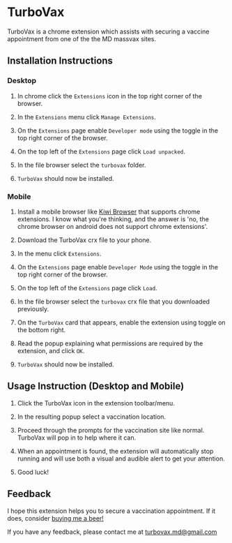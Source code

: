 # TurboVax

TurboVax is a chrome extension which assists with securing a vaccine appointment from one of the the MD massvax sites.

## Installation Instructions

### Desktop

1. In chrome click the `Extensions` icon in the top right corner of the browser.

2. In the `Extensions` menu click `Manage Extensions`.

3. On the `Extensions` page enable `Developer mode` using the toggle in the top right corner of the browser.

4. On the top left of the `Extensions` page click `Load unpacked`.

5. In the file browser select the `turbovax` folder.

6. `TurboVax` should now be installed.

### Mobile

1. Install a mobile browser like [Kiwi Browser](https://play.google.com/store/apps/details?id=com.kiwibrowser.browser&hl=en_US&gl=US) that supports chrome extensions.  I know what you're thinking, and the answer is 'no, the chrome browser on android does not support chrome extensions'.

2. Download the TurboVax crx file to your phone.

3. In the menu click `Extensions`.

4. On the `Extensions` page enable `Developer Mode` using the toggle in the top right corner of the browser.

5. On the top left of the `Extensions` page click `Load`.

6. In the file browser select the `turbovax` crx file that you downloaded previously.

7. On the `TurboVax` card that appears, enable the extension using toggle on the bottom right.  

8. Read the popup explaining what permissions are required by the extension, and click `OK`.

9. `TurboVax` should now be installed.

## Usage Instruction (Desktop and Mobile)

1. Click the TurboVax icon in the extension toolbar/menu.

3. In the resulting popup select a vaccination location.

4. Proceed through the prompts for the vaccination site like normal.  TurboVax will pop in to help where it can. 

5. When an appointment is found, the extension will automatically stop running and will use both a visual and audible alert to get your attention.  

6. Good luck!

## Feedback

I hope this extension helps you to secure a vaccination appointment.  If it does, consider [buying me a beer!](http://paypal.me/jwomeara)

If you have any feedback, please contact me at [turbovax.md@gmail.com](turbovax.md@gmail.com)